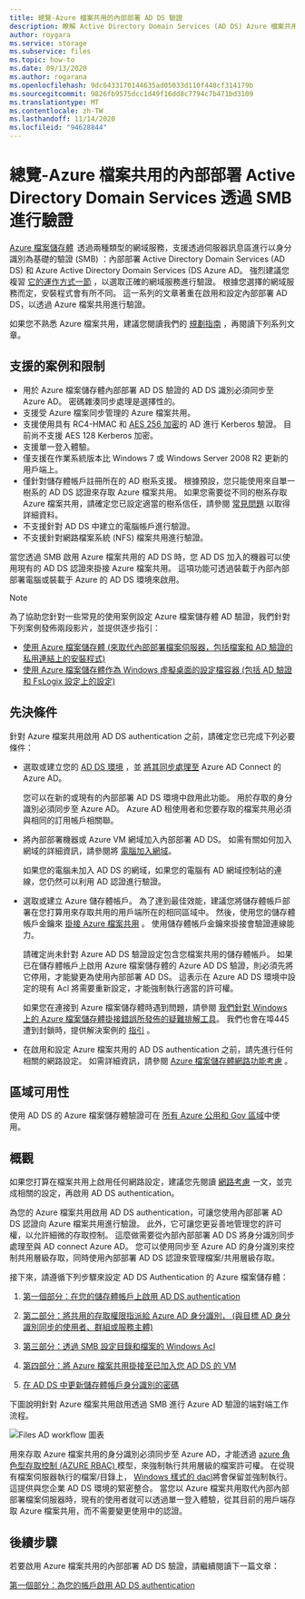```yaml
---
title: 總覽-Azure 檔案共用的內部部署 AD DS 驗證
description: 瞭解 Active Directory Domain Services (AD DS) Azure 檔案共用的驗證。 本文將探討支援案例和可用性，並說明您的 AD DS 和 Azure active directory 之間的許可權如何運作。
author: roygara
ms.service: storage
ms.subservice: files
ms.topic: how-to
ms.date: 09/13/2020
ms.author: rogarana
ms.openlocfilehash: 9dc6433170144635ad05033d110f448cf314179b
ms.sourcegitcommit: 9826fb9575dcc1d49f16dd8c7794c7b471bd3109
ms.translationtype: MT
ms.contentlocale: zh-TW
ms.lasthandoff: 11/14/2020
ms.locfileid: "94628844"
---
```

# <a name="overview---on-premises-active-directory-domain-services-authentication-over-smb-for-azure-file-shares"></a>總覽-Azure 檔案共用的內部部署 Active Directory Domain Services 透過 SMB 進行驗證

[Azure 檔案儲存體](storage-files-introduction.md)  透過兩種類型的網域服務，支援透過伺服器訊息區進行以身分識別為基礎的驗證 (SMB) ：內部部署 Active Directory Domain Services (AD DS) 和 Azure Active Directory Domain Services (DS Azure AD。 強烈建議您複習 [它的運作方式一節](./storage-files-active-directory-overview.md#how-it-works) ，以選取正確的網域服務進行驗證。 根據您選擇的網域服務而定，安裝程式會有所不同。 這一系列的文章著重在啟用和設定內部部署 AD DS，以透過 Azure 檔案共用進行驗證。

如果您不熟悉 Azure 檔案共用，建議您閱讀我們的 [規劃指南](storage-files-planning.md) ，再閱讀下列系列文章。

## <a name="supported-scenarios-and-restrictions"></a>支援的案例和限制

- 用於 Azure 檔案儲存體內部部署 AD DS 驗證的 AD DS 識別必須同步至 Azure AD。 密碼雜湊同步處理是選擇性的。 
- 支援受 Azure 檔案同步管理的 Azure 檔案共用。
- 支援使用具有 RC4-HMAC 和 [AES 256 加密](./storage-troubleshoot-windows-file-connection-problems.md#azure-files-on-premises-ad-ds-authentication-support-for-aes-256-kerberos-encryption)的 AD 進行 Kerberos 驗證。 目前尚不支援 AES 128 Kerberos 加密。
- 支援單一登入體驗。
- 僅支援在作業系統版本比 Windows 7 或 Windows Server 2008 R2 更新的用戶端上。
- 僅針對儲存體帳戶註冊所在的 AD 樹系支援。 根據預設，您只能使用來自單一樹系的 AD DS 認證來存取 Azure 檔案共用。 如果您需要從不同的樹系存取 Azure 檔案共用，請確定您已設定適當的樹系信任，請參閱 [常見問題](storage-files-faq.md#ad-ds--azure-ad-ds-authentication) 以取得詳細資料。
- 不支援針對 AD DS 中建立的電腦帳戶進行驗證。
- 不支援針對網路檔案系統 (NFS) 檔案共用進行驗證。

當您透過 SMB 啟用 Azure 檔案共用的 AD DS 時，您 AD DS 加入的機器可以使用現有的 AD DS 認證來掛接 Azure 檔案共用。 這項功能可透過裝載于內部內部部署電腦或裝載于 Azure 的 AD DS 環境來啟用。

> [!NOTE]
> 為了協助您針對一些常見的使用案例設定 Azure 檔案儲存體 AD 驗證，我們針對下列案例發佈兩段影片，並提供逐步指引：
> - [使用 Azure 檔案儲存體 (來取代內部部署檔案伺服器，包括檔案和 AD 驗證的私用連結上的安裝程式) ](https://sec.ch9.ms/ch9/3358/0addac01-3606-4e30-ad7b-f195f3ab3358/ITOpsTalkAzureFiles_high.mp4)
> - [使用 Azure 檔案儲存體作為 Windows 虛擬桌面的設定檔容器 (包括 AD 驗證和 FsLogix 設定上的設定) ](https://www.youtube.com/embed/9S5A1IJqfOQ)

## <a name="prerequisites"></a>先決條件 

針對 Azure 檔案共用啟用 AD DS authentication 之前，請確定您已完成下列必要條件： 

- 選取或建立您的 [AD DS 環境](/windows-server/identity/ad-ds/get-started/virtual-dc/active-directory-domain-services-overview) ，並 [將其同步處理至](../../active-directory/hybrid/how-to-connect-install-roadmap.md) Azure AD Connect 的 Azure AD。 

    您可以在新的或現有的內部部署 AD DS 環境中啟用此功能。 用於存取的身分識別必須同步至 Azure AD。 Azure AD 租使用者和您要存取的檔案共用必須與相同的訂用帳戶相關聯。

- 將內部部署機器或 Azure VM 網域加入內部部署 AD DS。 如需有關如何加入網域的詳細資訊，請參閱將 [電腦加入網域](/windows-server/identity/ad-fs/deployment/join-a-computer-to-a-domain)。

    如果您的電腦未加入 AD DS 的網域，如果您的電腦有 AD 網域控制站的連線，您仍然可以利用 AD 認證進行驗證。

- 選取或建立 Azure 儲存體帳戶。  為了達到最佳效能，建議您將儲存體帳戶部署在您打算用來存取共用的用戶端所在的相同區域中。 然後，使用您的儲存體帳戶金鑰來 [掛接 Azure 檔案共用](storage-how-to-use-files-windows.md) 。 使用儲存體帳戶金鑰來掛接會驗證連線能力。

    請確定尚未針對 Azure AD DS 驗證設定包含您檔案共用的儲存體帳戶。 如果已在儲存體帳戶上啟用 Azure 檔案儲存體的 Azure AD DS 驗證，則必須先將它停用，才能變更為使用內部部署 AD DS。 這表示在 Azure AD DS 環境中設定的現有 Acl 將需要重新設定，才能強制執行適當的許可權。


    如果您在連接到 Azure 檔案儲存體時遇到問題，請參閱 [我們針對 Windows 上的 Azure 檔案儲存體掛接錯誤所發佈的疑難排解工具](https://azure.microsoft.com/blog/new-troubleshooting-diagnostics-for-azure-files-mounting-errors-on-windows/)。 我們也會在埠445遭到封鎖時，提供解決案例的 [指引](./storage-files-faq.md#on-premises-access) 。 


- 在啟用和設定 Azure 檔案共用的 AD DS authentication 之前，請先進行任何相關的網路設定。 如需詳細資訊，請參閱 [Azure 檔案儲存體網路功能考慮](storage-files-networking-overview.md) 。

## <a name="regional-availability"></a>區域可用性

使用 AD DS 的 Azure 檔案儲存體驗證可在 [所有 Azure 公用和 Gov 區域](https://azure.microsoft.com/global-infrastructure/locations/)中使用。

## <a name="overview"></a>概觀

如果您打算在檔案共用上啟用任何網路設定，建議您先閱讀 [網路考慮](./storage-files-networking-overview.md) 一文，並完成相關的設定，再啟用 AD DS authentication。

為您的 Azure 檔案共用啟用 AD DS authentication，可讓您使用內部部署 AD DS 認證向 Azure 檔案共用進行驗證。 此外，它可讓您更妥善地管理您的許可權，以允許細微的存取控制。 這麼做需要從內部內部部署 AD DS 將身分識別同步處理至與 AD connect Azure AD。 您可以使用同步至 Azure AD 的身分識別來控制共用層級存取，同時使用內部部署 AD DS 認證來管理檔案/共用層級存取。

接下來，請遵循下列步驟來設定 AD DS Authentication 的 Azure 檔案儲存體： 

1. [第一個部分：在您的儲存體帳戶上啟用 AD DS authentication](storage-files-identity-ad-ds-enable.md)

1. [第二部分：將共用的存取權限指派給 Azure AD 身分識別， (與目標 AD 身分識別同步的使用者、群組或服務主體) ](storage-files-identity-ad-ds-assign-permissions.md)

1. [第三部分：透過 SMB 設定目錄和檔案的 Windows Acl](storage-files-identity-ad-ds-configure-permissions.md)
 
1. [第四部分：將 Azure 檔案共用掛接至已加入您 AD DS 的 VM](storage-files-identity-ad-ds-mount-file-share.md)

1. [在 AD DS 中更新儲存體帳戶身分識別的密碼](storage-files-identity-ad-ds-update-password.md)

下圖說明針對 Azure 檔案共用啟用透過 SMB 進行 Azure AD 驗證的端對端工作流程。 

![Files AD workflow 圖表](media/storage-files-active-directory-domain-services-enable/diagram-files-ad.png)

用來存取 Azure 檔案共用的身分識別必須同步至 Azure AD，才能透過 [azure 角色型存取控制 (AZURE RBAC) ](../../role-based-access-control/overview.md) 模型，來強制執行共用層級的檔案許可權。 在從現有檔案伺服器執行的檔案/目錄上， [Windows 樣式的 dacl](/previous-versions/technet-magazine/cc161041(v=msdn.10))將會保留並強制執行。 這提供與您企業 AD DS 環境的緊密整合。 當您以 Azure 檔案共用取代內部內部部署檔案伺服器時，現有的使用者就可以透過單一登入體驗，從其目前的用戶端存取 Azure 檔案共用，而不需要變更使用中的認證。  

## <a name="next-steps"></a>後續步驟

若要啟用 Azure 檔案共用的內部部署 AD DS 驗證，請繼續閱讀下一篇文章：

[第一個部分：為您的帳戶啟用 AD DS authentication](storage-files-identity-ad-ds-enable.md)